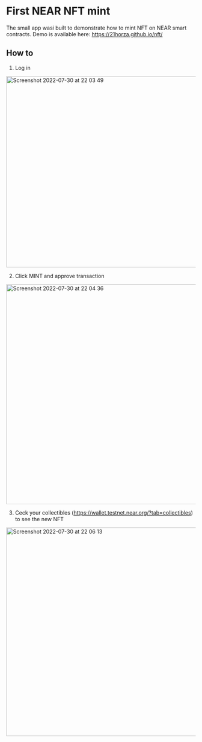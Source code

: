 First NEAR NFT mint
==================
The small app wasi built to demonstrate how to mint NFT on NEAR smart contracts.
Demo is available here: https://21horza.github.io/nft/

How to
----

1. Log in
   
<img width="507" alt="Screenshot 2022-07-30 at 22 03 49" src="https://user-images.githubusercontent.com/81642088/181918024-9f83b173-731c-4e5b-ae8a-00c1abb03281.png">



2. Click MINT and approve transaction

<img width="583" alt="Screenshot 2022-07-30 at 22 04 36" src="https://user-images.githubusercontent.com/81642088/181918021-ccc13706-8176-4757-becc-cf6a9dcf89ef.png">


 3. Ceck your collectibles (https://wallet.testnet.near.org/?tab=collectibles) to see the new NFT

<img width="553" alt="Screenshot 2022-07-30 at 22 06 13" src="https://user-images.githubusercontent.com/81642088/181918013-a3048a11-6fa3-41fc-ab27-bf90afb03867.png">
